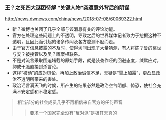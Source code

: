 ### 王？之死四大谜团待解 “关键人物”突遭意外背后的阴谋
http://news.dwnews.com/china/news/2018-07-08/60069322.html
- 新？微博也关闭了几乎全部与该消息有关的评论功能。
- 官方在处理这些问题上的不透明，导致之后的世界媒体记者致力于挖掘这种不透明，且因此而引起的诸多传闻及各方臆测不胫而走。
- 由于官方信息披露的不及时，使得坊间出现了大量猜测，有人将陈？鲁的离世与安？被接管以及吴？晖案相联系。
- 不是对流言采取围追堵截的原始手段，就是装聋作哑的回避态度，缄默应对，抑或干脆直接封杀言论。
- 这样“被动”的应对舆论，再加上政治诚信不足，无疑是“雪上加霜”，更凸显政治不透明所带来的害处。
- 政治谣言满天飞的时候，所产生的结果必然是政治空气阴郁、惊恐，使社会充满不安定感和不稳定感。
>相当部分的社会成员几乎不再相信来自官方的任何声音
>>要求一个国家完全没有“反对派”是极其天真的